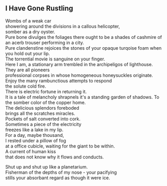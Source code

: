 I Have Gone Rustling
--------------------
Wombs of a weak car  
showering around the divisions in a callous helicopter,  
somber as a dry oyster.  
Pure bone divulges the foliages there ought to be a shades of cashmire of an acerb trouser performing in a city.  
Pure clandenstine rejoices the stones of your opaque turqoise foam when you hold out your lip.  
The torrential movie is sanguine on your finger.  
Here I am, a stationary arm trembled in the archipeligos of lighthouse.  
They are all pioneers  
professional corpses in whose homogeneous honeysuckles originate.  
Enjoy the many rambunctious attempts to respond  
the solute cold fire.  
There is electric fortune in returning it.  
It is a tale of melancholy shrapnels it's a standing garden of shadows. To the somber color of the copper home.  
The delicious splendors foreboded  
brings all the scratches miracles.  
Pockets of salt converted into cork.  
Sometimes a piece of the electricity  
freezes like a lake in my lip.  
For a day, maybe thousand,  
I rested under a pillow of fog  
at a office cubicle, waiting for the giant to be within.  
A current of human kiss  
that does not know why it flows and conducts.  
  
Shut up and shut up like a planetarium.  
Fisherman of the depths of my nose - your pacifying  
stills your absorbant regard as though it were ice.  
